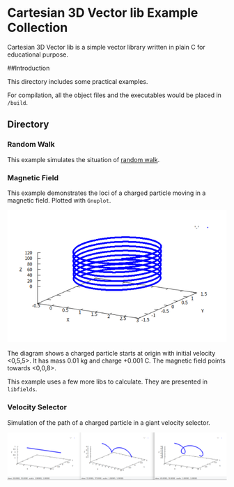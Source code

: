 # Cartesian 3D Vector lib Example Collection
Cartesian 3D Vector lib is a simple vector library written in plain C for educational purpose.

##Introduction

This directory includes some practical examples.

For compilation, all the object files and the executables would be placed in `/build`. 

## Directory

### Random Walk

This example simulates the situation of [random walk](https://en.wikipedia.org/wiki/Random_walk). 

### Magnetic Field

This example demonstrates the loci of a charged particle moving in a magnetic field. Plotted with `Gnuplot`.

![](img/magneticField-1.png)

The diagram shows a charged particle starts at origin with initial velocity <0,5,5>. It has mass 0.01 kg and charge +0.001 C. The magnetic field points towards <0,0,8>.

This example uses a few more libs to calculate. They are presented in `libfields`.

### Velocity Selector

Simulation of the path of a charged particle in a giant velocity selector.

![](img/velocitySelector-1.png)

